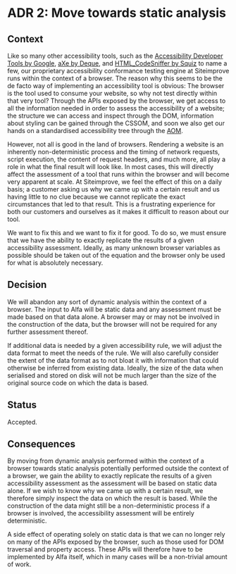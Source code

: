 # ADR 2: Move towards static analysis

## Context

Like so many other accessibility tools, such as the [Accessibility Developer Tools by Google](https://github.com/GoogleChrome/accessibility-developer-tools), [aXe by Deque](https://github.com/dequelabs/axe-core), and [HTML_CodeSniffer by Squiz](https://github.com/squizlabs/HTML_CodeSniffer) to name a few, our proprietary accessibility conformance testing engine at Siteimprove runs within the context of a browser. The reason why this seems to be the de facto way of implementing an accessibility tool is obvious: The browser is the tool used to consume your website, so why not test directly within that very tool? Through the APIs exposed by the browser, we get access to all the information needed in order to assess the accessibility of a website; the structure we can access and inspect through the DOM, information about styling can be gained through the CSSOM, and soon we also get our hands on a standardised accessibility tree through the [AOM](https://wicg.github.io/aom/).

However, not all is good in the land of browsers. Rendering a website is an inherently non-deterministic process and the timing of network requests, script execution, the content of request headers, and much more, all play a role in what the final result will look like. In most cases, this will directly affect the assessment of a tool that runs within the browser and will become very apparent at scale. At Siteimprove, we feel the effect of this on a daily basis; a customer asking us why we came up with a certain result and us having little to no clue because we cannot replicate the exact circumstances that led to that result. This is a frustrating experience for both our customers and ourselves as it makes it difficult to reason about our tool.

We want to fix this and we want to fix it for good. To do so, we must ensure that we have the ability to exactly replicate the results of a given accessibility assessment. Ideally, as many unknown browser variables as possible should be taken out of the equation and the browser only be used for what is absolutely necessary.

## Decision

We will abandon any sort of dynamic analysis within the context of a browser. The input to Alfa will be static data and any assessment must be made based on that data alone. A browser may or may not be involved in the construction of the data, but the browser will not be required for any further assessment thereof.

If additional data is needed by a given accessibility rule, we will adjust the data format to meet the needs of the rule. We will also carefully consider the extent of the data format as to not bloat it with information that could otherwise be inferred from existing data. Ideally, the size of the data when serialised and stored on disk will not be much larger than the size of the original source code on which the data is based.

## Status

Accepted.

## Consequences

By moving from dynamic analysis performed within the context of a browser towards static analysis potentially performed outside the context of a browser, we gain the ability to exactly replicate the results of a given accessibility assessment as the assessment will be based on static data alone. If we wish to know why we came up with a certain result, we therefore simply inspect the data on which the result is based. While the construction of the data might still be a non-deterministic process if a browser is involved, the accessibility assessment will be entirely deterministic.

A side effect of operating solely on static data is that we can no longer rely on many of the APIs exposed by the browser, such as those used for DOM traversal and property access. These APIs will therefore have to be implemented by Alfa itself, which in many cases will be a non-trivial amount of work.

